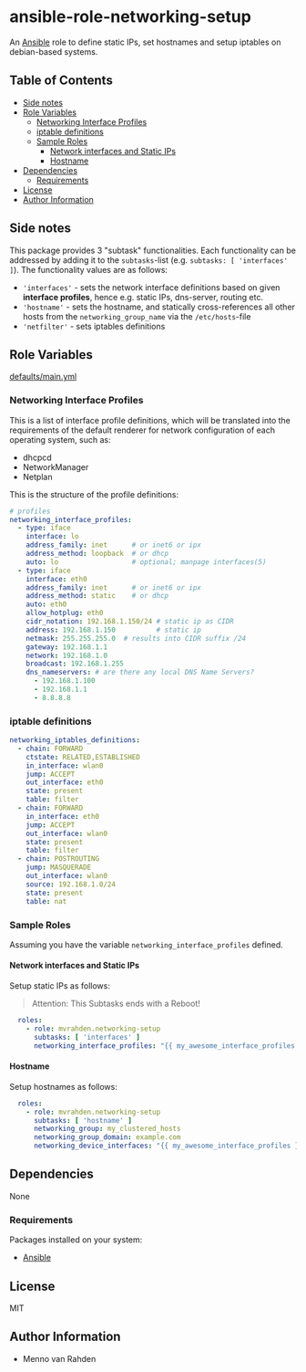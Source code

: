 # ansible-role-networking-setup <!-- omit in toc -->

An [Ansible](https://www.ansible.com) role to define static IPs, set hostnames and setup iptables on debian-based systems.

## Table of Contents <!-- omit in toc -->

- [Side notes](#Side-notes)
- [Role Variables](#Role-Variables)
  - [Networking Interface Profiles](#Networking-Interface-Profiles)
  - [iptable definitions](#iptable-definitions)
  - [Sample Roles](#Sample-Roles)
    - [Network interfaces and Static IPs](#Network-interfaces-and-Static-IPs)
    - [Hostname](#Hostname)
- [Dependencies](#Dependencies)
  - [Requirements](#Requirements)
- [License](#License)
- [Author Information](#Author-Information)

## Side notes

This package provides 3 "subtask" functionalities.
Each functionality can be addressed by adding it to the `subtasks`-list (e.g. `subtasks: [ 'interfaces' ]`).
The functionality values are as follows:

- `'interfaces'` - sets the network interface definitions based on given **interface profiles**, hence e.g. static IPs, dns-server, routing etc.
- `'hostname'` - sets the hostname, and statically cross-references all other hosts from the `networking_group_name` via the `/etc/hosts`-file
- `'netfilter'` - sets iptables definitions

## Role Variables

[defaults/main.yml](defaults/main.yml)

### Networking Interface Profiles

This is a list of interface profile definitions, which will be translated into the requirements of the default renderer for network configuration of each operating system, such as:

- dhcpcd
- NetworkManager
- Netplan

This is the structure of the profile definitions:

```yaml
# profiles
networking_interface_profiles:
  - type: iface
    interface: lo
    address_family: inet      # or inet6 or ipx
    address_method: loopback  # or dhcp
    auto: lo                  # optional; manpage interfaces(5)
  - type: iface
    interface: eth0
    address_family: inet      # or inet6 or ipx
    address_method: static    # or dhcp
    auto: eth0
    allow_hotplug: eth0
    cidr_notation: 192.168.1.150/24 # static ip as CIDR
    address: 192.168.1.150          # static ip
    netmask: 255.255.255.0  # results into CIDR suffix /24
    gateway: 192.168.1.1
    network: 192.168.1.0
    broadcast: 192.168.1.255
    dns_nameservers: # are there any local DNS Name Servers?
      - 192.168.1.100
      - 192.168.1.1
      - 8.8.8.8
```

### iptable definitions

```yaml
networking_iptables_definitions:
  - chain: FORWARD
    ctstate: RELATED,ESTABLISHED
    in_interface: wlan0
    jump: ACCEPT
    out_interface: eth0
    state: present
    table: filter
  - chain: FORWARD
    in_interface: eth0
    jump: ACCEPT
    out_interface: wlan0
    state: present
    table: filter
  - chain: POSTROUTING
    jump: MASQUERADE
    out_interface: wlan0
    source: 192.168.1.0/24
    state: present
    table: nat
```

### Sample Roles

Assuming you have the variable `networking_interface_profiles` defined.

#### Network interfaces and Static IPs

Setup static IPs as follows:

> Attention: This Subtasks ends with a Reboot!

```yaml
  roles:
    - role: mvrahden.networking-setup
      subtasks: [ 'interfaces' ]
      networking_interface_profiles: "{{ my_awesome_interface_profiles }}"
```

#### Hostname

Setup hostnames as follows:

```yaml
  roles:
    - role: mvrahden.networking-setup
      subtasks: [ 'hostname' ]
      networking_group: my_clustered_hosts
      networking_group_domain: example.com
      networking_device_interfaces: "{{ my_awesome_interface_profiles }}"
```

## Dependencies

None

### Requirements

Packages installed on your system:

- [Ansible](https://www.ansible.com)

## License

MIT

## Author Information

- Menno van Rahden
